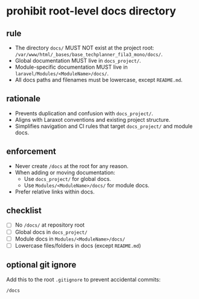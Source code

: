 # prohibit root-level docs directory

## rule
- The directory `docs/` MUST NOT exist at the project root: `/var/www/html/_bases/base_techplanner_fila3_mono/docs/`.
- Global documentation MUST live in `docs_project/`.
- Module-specific documentation MUST live in `laravel/Modules/<ModuleName>/docs/`.
- All docs paths and filenames must be lowercase, except `README.md`.

## rationale
- Prevents duplication and confusion with `docs_project/`.
- Aligns with Laraxot conventions and existing project structure.
- Simplifies navigation and CI rules that target `docs_project/` and module docs.

## enforcement
- Never create `/docs` at the root for any reason.
- When adding or moving documentation:
  - Use `docs_project/` for global docs.
  - Use `Modules/<ModuleName>/docs/` for module docs.
- Prefer relative links within docs.

## checklist
- [ ] No `/docs/` at repository root
- [ ] Global docs in `docs_project/`
- [ ] Module docs in `Modules/<ModuleName>/docs/`
- [ ] Lowercase files/folders in docs (except `README.md`)

## optional git ignore
Add this to the root `.gitignore` to prevent accidental commits:
```
/docs
```